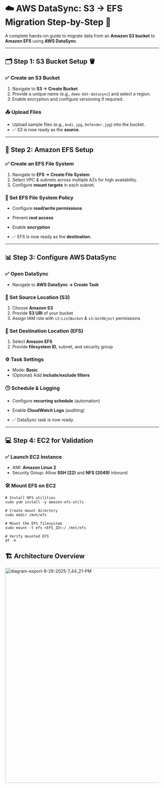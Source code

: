 # ☁️ AWS DataSync: S3 → EFS Migration Step-by-Step 🚀

A complete hands-on guide to migrate data from an **Amazon S3 bucket** to **Amazon EFS** using **AWS DataSync**.

---

## 🗂️ Step 1: S3 Bucket Setup 🪣

### ✅ Create an S3 Bucket
1. Navigate to **S3 → Create Bucket**
2. Provide a unique name (e.g., `demo-bkt-datasync`) and select a region.
3. Enable encryption and configure versioning if required.

### 📤 Upload Files
- Upload sample files (e.g., `Audi.jpg`, `Defender.jpg`) into the bucket.  
- ✅ S3 is now ready as the **source**.

---

## 💾 Step 2: Amazon EFS Setup

### ✅ Create an EFS File System
1. Navigate to **EFS → Create File System**
2. Select VPC & subnets across multiple AZs for high availability.
3. Configure **mount targets** in each subnet.

### 🔐 Set EFS File System Policy
- Configure **read/write permissions**  
- Prevent **root access**  
- Enable **encryption**

- ✅ EFS is now ready as the **destination**.

---

## 📊 Step 3: Configure AWS DataSync

### ✅ Open DataSync
- Navigate to **AWS DataSync → Create Task**

### 🏁 Set Source Location (S3)
1. Choose **Amazon S3**  
2. Provide **S3 URI** of your bucket  
3. Assign IAM role with `s3:ListBucket` & `s3:GetObject` permissions  

### 🎯 Set Destination Location (EFS)
1. Select **Amazon EFS**  
2. Provide **filesystem ID**, subnet, and security group  

### ⚙️ Task Settings
- Mode: **Basic**  
- (Optional) Add **include/exclude filters**  

### 🕒 Schedule & Logging
- Configure **recurring schedule** (automation)  
- Enable **CloudWatch Logs** (auditing)  

- ✅ DataSync task is now ready.

---

## 💻 Step 4: EC2 for Validation

### ✅ Launch EC2 Instance
- AMI: **Amazon Linux 2**  
- Security Group: Allow **SSH (22)** and **NFS (2049)** inbound  

### 🛠️ Mount EFS on EC2
```
# Install NFS utilities
sudo yum install -y amazon-efs-utils

# Create mount directory
sudo mkdir /mnt/efs

# Mount the EFS filesystem
sudo mount -t efs <EFS_ID>:/ /mnt/efs

# Verify mounted EFS
df -h
```

## 🏗 Architecture Overview

<img width="2310" height="703" alt="diagram-export-8-28-2025-7_44_21-PM" src="https://github.com/user-attachments/assets/0eabc136-8764-40c8-88b2-c3db6d630b40" />
